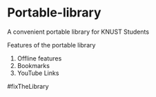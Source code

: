 # Portable-library
A convenient portable library for KNUST Students

Features of the portable library
1. Offline features
2. Bookmarks
3. YouTube Links


#fixTheLibrary

